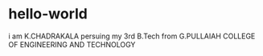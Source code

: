 # hello-world
i am K.CHADRAKALA persuing my 3rd B.Tech from G.PULLAIAH COLLEGE OF ENGINEERING AND TECHNOLOGY
